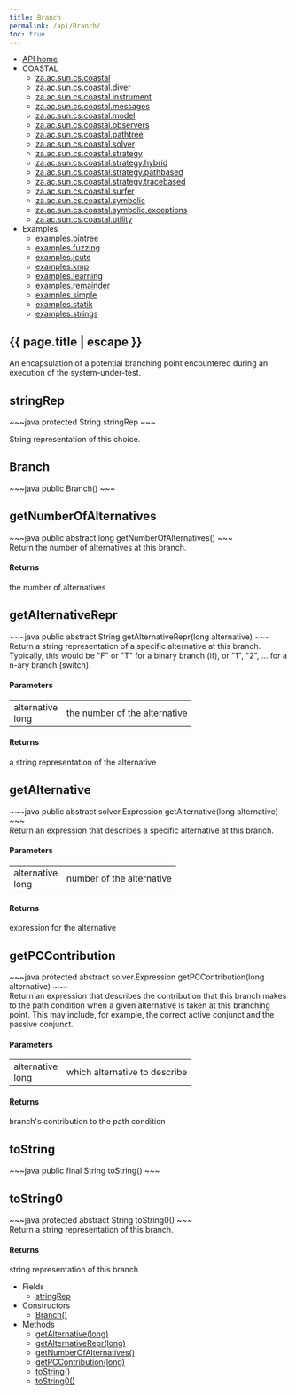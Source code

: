 ```yaml
---
title: Branch
permalink: /api/Branch/
toc: true
---
```


<section class="sidetoc">
<ul class="section-nav">
<li class="toc-entry toc-h2">
<a class="top" href="{{ '/api/' | relative_url }}">API home</a>
</li>
<li class="toc-entry toc-h2">
COASTAL<ul>
<li class="toc-entry toc-h3">
<a href="{{ '/api/za.ac.sun.cs.coastal/' | relative_url }}">za.ac.sun.cs.coastal</a></li>
<li class="toc-entry toc-h3">
<a href="{{ '/api/za.ac.sun.cs.coastal.diver/' | relative_url }}">za.ac.sun.cs.coastal.diver</a></li>
<li class="toc-entry toc-h3">
<a href="{{ '/api/za.ac.sun.cs.coastal.instrument/' | relative_url }}">za.ac.sun.cs.coastal.instrument</a></li>
<li class="toc-entry toc-h3">
<a href="{{ '/api/za.ac.sun.cs.coastal.messages/' | relative_url }}">za.ac.sun.cs.coastal.messages</a></li>
<li class="toc-entry toc-h3">
<a href="{{ '/api/za.ac.sun.cs.coastal.model/' | relative_url }}">za.ac.sun.cs.coastal.model</a></li>
<li class="toc-entry toc-h3">
<a href="{{ '/api/za.ac.sun.cs.coastal.observers/' | relative_url }}">za.ac.sun.cs.coastal.observers</a></li>
<li class="toc-entry toc-h3">
<a href="{{ '/api/za.ac.sun.cs.coastal.pathtree/' | relative_url }}">za.ac.sun.cs.coastal.pathtree</a></li>
<li class="toc-entry toc-h3">
<a href="{{ '/api/za.ac.sun.cs.coastal.solver/' | relative_url }}">za.ac.sun.cs.coastal.solver</a></li>
<li class="toc-entry toc-h3">
<a href="{{ '/api/za.ac.sun.cs.coastal.strategy/' | relative_url }}">za.ac.sun.cs.coastal.strategy</a></li>
<li class="toc-entry toc-h3">
<a href="{{ '/api/za.ac.sun.cs.coastal.strategy.hybrid/' | relative_url }}">za.ac.sun.cs.coastal.strategy.hybrid</a></li>
<li class="toc-entry toc-h3">
<a href="{{ '/api/za.ac.sun.cs.coastal.strategy.pathbased/' | relative_url }}">za.ac.sun.cs.coastal.strategy.pathbased</a></li>
<li class="toc-entry toc-h3">
<a href="{{ '/api/za.ac.sun.cs.coastal.strategy.tracebased/' | relative_url }}">za.ac.sun.cs.coastal.strategy.tracebased</a></li>
<li class="toc-entry toc-h3">
<a href="{{ '/api/za.ac.sun.cs.coastal.surfer/' | relative_url }}">za.ac.sun.cs.coastal.surfer</a></li>
<li class="toc-entry toc-h3">
<a href="{{ '/api/za.ac.sun.cs.coastal.symbolic/' | relative_url }}">za.ac.sun.cs.coastal.symbolic</a></li>
<li class="toc-entry toc-h3">
<a href="{{ '/api/za.ac.sun.cs.coastal.symbolic.exceptions/' | relative_url }}">za.ac.sun.cs.coastal.symbolic.exceptions</a></li>
<li class="toc-entry toc-h3">
<a href="{{ '/api/za.ac.sun.cs.coastal.utility/' | relative_url }}">za.ac.sun.cs.coastal.utility</a></li>
</ul>
</li>
<li class="toc-entry toc-h2">
Examples<ul>
<li class="toc-entry toc-h3">
<a href="{{ '/api/examples.bintree/' | relative_url }}">examples.bintree</a></li>
<li class="toc-entry toc-h3">
<a href="{{ '/api/examples.fuzzing/' | relative_url }}">examples.fuzzing</a></li>
<li class="toc-entry toc-h3">
<a href="{{ '/api/examples.jcute/' | relative_url }}">examples.jcute</a></li>
<li class="toc-entry toc-h3">
<a href="{{ '/api/examples.kmp/' | relative_url }}">examples.kmp</a></li>
<li class="toc-entry toc-h3">
<a href="{{ '/api/examples.learning/' | relative_url }}">examples.learning</a></li>
<li class="toc-entry toc-h3">
<a href="{{ '/api/examples.remainder/' | relative_url }}">examples.remainder</a></li>
<li class="toc-entry toc-h3">
<a href="{{ '/api/examples.simple/' | relative_url }}">examples.simple</a></li>
<li class="toc-entry toc-h3">
<a href="{{ '/api/examples.statik/' | relative_url }}">examples.statik</a></li>
<li class="toc-entry toc-h3">
<a href="{{ '/api/examples.strings/' | relative_url }}">examples.strings</a></li>
</ul>
</li>
</ul>
</section>
<section class="main class">
<h1>{{ page.title | escape }}</h1>
An encapsulation of a potential branching point encountered during an
 execution of the system-under-test.<h2><a class="anchor" name="stringRep"></a>stringRep</h2>
<div markdown="1">
~~~java
protected String stringRep
~~~
</div>
<p>
String representation of this choice.</p>
<h2><a class="anchor" name="Branch()"></a>Branch</h2>
<div markdown="1">
~~~java
public Branch()
~~~
</div>
<h2><a class="anchor" name="getNumberOfAlternatives()"></a>getNumberOfAlternatives</h2>
<div markdown="1">
~~~java
public abstract long getNumberOfAlternatives()
~~~
</div>
Return the number of alternatives at this branch.<h4>Returns</h4>
<p>
the number of alternatives</p>
<h2><a class="anchor" name="getAlternativeRepr(long)"></a>getAlternativeRepr</h2>
<div markdown="1">
~~~java
public abstract String getAlternativeRepr(long alternative)
~~~
</div>
Return a string representation of a specific alternative at this branch.
 Typically, this would be "F" or "T" for a binary branch (if), or "1", "2",
 ... for a n-ary branch (switch).<h4>Parameters</h4>
<table class="parameters">
<tbody>
<tr>
<td>
alternative<br/><span class="paramtype">long</span></td>
<td>
the number of the alternative</td>
</tr>
</tbody>
</table>
<h4>Returns</h4>
<p>
a string representation of the alternative</p>
<h2><a class="anchor" name="getAlternative(long)"></a>getAlternative</h2>
<div markdown="1">
~~~java
public abstract solver.Expression getAlternative(long alternative)
~~~
</div>
Return an expression that describes a specific alternative at this branch.<h4>Parameters</h4>
<table class="parameters">
<tbody>
<tr>
<td>
alternative<br/><span class="paramtype">long</span></td>
<td>
number of the alternative</td>
</tr>
</tbody>
</table>
<h4>Returns</h4>
<p>
expression for the alternative</p>
<h2><a class="anchor" name="getPCContribution(long)"></a>getPCContribution</h2>
<div markdown="1">
~~~java
protected abstract solver.Expression getPCContribution(long alternative)
~~~
</div>
Return an expression that describes the contribution that this branch makes
 to the path condition when a given alternative is taken at this branching
 point. This may include, for example, the correct active conjunct and the
 passive conjunct.<h4>Parameters</h4>
<table class="parameters">
<tbody>
<tr>
<td>
alternative<br/><span class="paramtype">long</span></td>
<td>
which alternative to describe</td>
</tr>
</tbody>
</table>
<h4>Returns</h4>
<p>
branch's contribution to the path condition</p>
<h2><a class="anchor" name="toString()"></a>toString</h2>
<div markdown="1">
~~~java
public final String toString()
~~~
</div>
<h2><a class="anchor" name="toString0()"></a>toString0</h2>
<div markdown="1">
~~~java
protected abstract String toString0()
~~~
</div>
Return a string representation of this branch.<h4>Returns</h4>
<p>
string representation of this branch</p>
</section>
<section class="apitoc">
<ul class="section-nav">
<li class="toc-entry toc-h2">
Fields<ul>
<li class="toc-entry toc-h3">
<a href="{{ '/api/Branch/' | relative_url }}#stringRep">stringRep</a></li>
</ul>
</li>
<li class="toc-entry toc-h2">
Constructors<ul>
<li class="toc-entry toc-h3">
<a href="{{ '/api/Branch/' | relative_url }}#Branch()">Branch()</a></li>
</ul>
</li>
<li class="toc-entry toc-h2">
Methods<ul>
<li class="toc-entry toc-h3">
<a href="{{ '/api/Branch/' | relative_url }}#getAlternative(long)">getAlternative(long)</a></li>
<li class="toc-entry toc-h3">
<a href="{{ '/api/Branch/' | relative_url }}#getAlternativeRepr(long)">getAlternativeRepr(long)</a></li>
<li class="toc-entry toc-h3">
<a href="{{ '/api/Branch/' | relative_url }}#getNumberOfAlternatives()">getNumberOfAlternatives()</a></li>
<li class="toc-entry toc-h3">
<a href="{{ '/api/Branch/' | relative_url }}#getPCContribution(long)">getPCContribution(long)</a></li>
<li class="toc-entry toc-h3">
<a href="{{ '/api/Branch/' | relative_url }}#toString()">toString()</a></li>
<li class="toc-entry toc-h3">
<a href="{{ '/api/Branch/' | relative_url }}#toString0()">toString0()</a></li>
</ul>
</li>

</ul>
</section>
